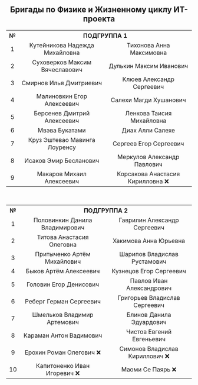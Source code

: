 <h2 align="center">Бригады по Физике и Жизненному циклу ИТ-проекта</h2>

<div align="center">

<table>
  <tr>
    <th align="center">№</th>
    <th align="center" colspan="2">ПОДГРУППА 1</th>
  </tr>
  <tr>
    <td align="center">1</td>
    <td align="center">Кутейникова Надежда Михайловна</td>
    <td align="center">Тихонова Анна Максимовна</td>
  </tr>
  <tr>
    <td align="center">2</td>
    <td align="center">Суховерков Максим Вячеславович</td>
    <td align="center">Дулькин Максим Иванович</td>
  </tr>
  <tr>
    <td align="center">3</td>
    <td align="center">Смирнов Илья Дмитриевич</td>
    <td align="center">Клюев Александр Сергеевич</td>
  </tr>
  <tr>
    <td align="center">4</td>
    <td align="center">Малиновкин Егор Алексеевич</td>
    <td align="center">Салехи Магди Хушанович</td>
  </tr>
  <tr>
    <td align="center">5</td>
    <td align="center">Берсенев Дмитрий Алексеевич</td>
    <td align="center">Ленкова Таисия Михайловна</td>
  </tr>
  <tr>
    <td align="center">6</td>
    <td align="center">Мвэва Букатами</td>
    <td align="center">Диах Алли Салехе</td>
  </tr>
  <tr>
    <td align="center">7</td>
    <td align="center">Круз Эштевао Мавинга Лоуренсу</td>
    <td align="center">Сергеев Егор Сергеевич</td>
  </tr>
  <tr>
    <td align="center">8</td>
    <td align="center">Исаков Эмир Бесланович</td>
    <td align="center">Меркулов Александр Павлович</td>
  </tr>
  <tr>
    <td align="center">9</td>
    <td align="center">Макаров Михаил Алексеевич</td>
    <td align="center">Корсакова Анастасия Кирилловна ❌</td>
  </tr>
</table>

<br>

<table>
  <tr>
    <th align="center">№</th>
    <th align="center" colspan="2">ПОДГРУППА 2</th>
  </tr>
  <tr>
  <tr>
    <td align="center">1</td>
    <td align="center">Половинкин Данила Владимирович</td>
    <td align="center">Гаврилин Александр Сергеевич</td>
  </tr>
    <td align="center">2</td>
    <td align="center">Титова Анастасия Олеговна</td>
    <td align="center">Хакимова Анна Юрьевна</td>
  </tr>
  <tr>
    <td align="center">3</td>
    <td align="center">Притыченко Артём Михайлович</td>
    <td align="center">Шарипов Владислав Рустамович</td>
  </tr>
  <tr>
    <td align="center">4</td>
    <td align="center">Быков Артём Алексеевич</td>
    <td align="center">Кузнецов Егор Сергеевич</td>
  </tr>
  <tr>
    <td align="center">5</td>
    <td align="center">Головин Егор Денисович</td>
    <td align="center">Павлов Иван Александрович</td>
  </tr>
  <tr>
    <td align="center">6</td>
    <td align="center">Реберг Герман Сергеевич</td>
    <td align="center">Григорьев Владислав Сергеевич</td>
  </tr>
  <tr>
    <td align="center">7</td>
    <td align="center">Шмельков Владимир Артемович</td>
    <td align="center">Блинов Данила Эдуардович</td>
  </tr>
  <tr>
    <td align="center">8</td>
    <td align="center">Караман Антон Вадимович</td>
    <td align="center">Чистов Евгений Евгеньевич</td>
  </tr>
  <tr>
    <td align="center">9</td>
    <td align="center">Ерохин Роман Олегович ❌</td>
    <td align="center">Симонов Владислав Кириллович ❌</td>
  </tr>
  <tr>
    <td align="center">10</td>
    <td align="center">Капитоненко Иван Игоревич ❌</td>
    <td align="center">Маоми Се Паярь ❌</td>
  </tr>
</table>

</div>
